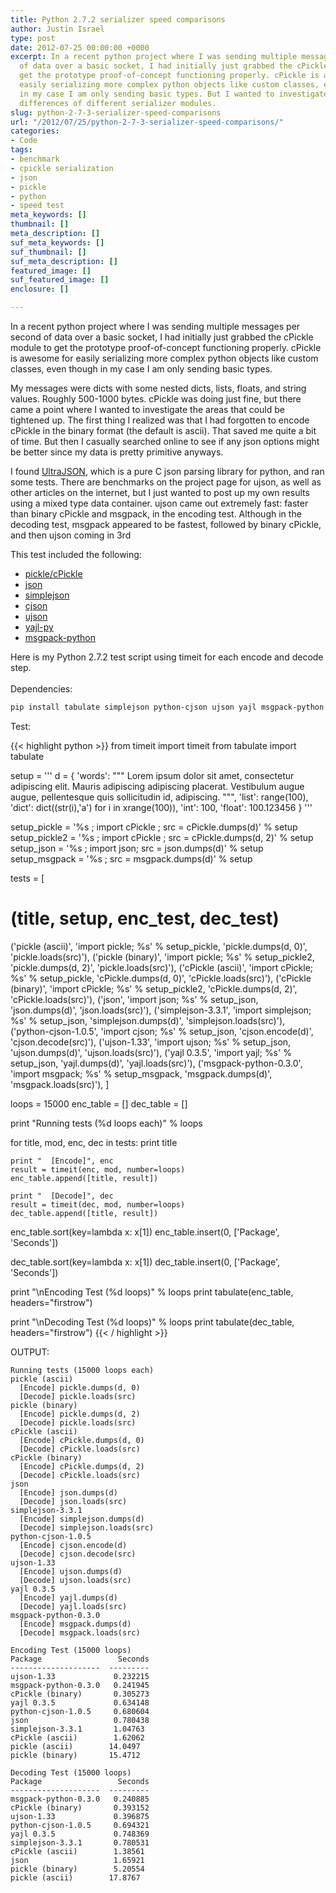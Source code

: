 ```yaml
---
title: Python 2.7.2 serializer speed comparisons
author: Justin Israel
type: post
date: 2012-07-25 00:00:00 +0000
excerpt: In a recent python project where I was sending multiple messages per second
  of data over a basic socket, I had initially just grabbed the cPickle module to
  get the prototype proof-of-concept functioning properly. cPickle is awesome for
  easily serializing more complex python objects like custom classes, even though
  in my case I am only sending basic types. But I wanted to investigate the speed
  differences of different serializer modules.
slug: python-2-7-3-serializer-speed-comparisons
url: "/2012/07/25/python-2-7-3-serializer-speed-comparisons/"
categories:
- Code
tags:
- benchmark
- cpickle serialization
- json
- pickle
- python
- speed test
meta_keywords: []
thumbnail: []
meta_description: []
suf_meta_keywords: []
suf_thumbnail: []
suf_meta_description: []
featured_image: []
suf_featured_image: []
enclosure: []

---
```

In a recent python project where I was sending multiple messages per second of data over a basic socket, I had initially just grabbed the cPickle module to get the prototype proof-of-concept functioning properly. cPickle is awesome for easily serializing more complex python objects like custom classes, even though in my case I am only sending basic types.

<!--more-->

My messages were dicts with some nested dicts, lists, floats, and string values. Roughly 500-1000 bytes. cPickle was doing just fine, but there came a point where I wanted to investigate the areas that could be tightened up. The first thing I realized was that I had forgotten to encode cPickle in the binary format (the default is ascii). That saved me quite a bit of time. But then I casually searched online to see if any json options might be better since my data is pretty primitive anyways.

I found [UltraJSON](http://pypi.python.org/pypi/ujson/), which is a pure C json parsing library for python, and ran some tests. There are benchmarks on the project page for ujson, as well as other articles on the internet, but I just wanted to post up my own results using a mixed type data container. ujson came out extremely fast: faster than binary cPickle and msgpack, in the encoding test. Although in the decoding test, msgpack appeared to be fastest, followed by binary cPickle, and then ujson coming in 3rd

This test included the following:

* [pickle/cPickle](http://docs.python.org/library/pickle.html#module-pickle)
* [json](http://docs.python.org/library/json.html)
* [simplejson](http://pypi.python.org/pypi/simplejson/)
* [cjson](http://pypi.python.org/pypi/python-cjson/)
* [ujson](https://pypi.python.org/pypi/ujson)
* [yajl-py](http://pypi.python.org/pypi/yajl/)
* [msgpack-python](http://pypi.python.org/pypi/msgpack-python)

<div>
Here is my Python 2.7.2 test script using timeit for each encode and decode step.
</div>
<br>
Dependencies:

```bash
pip install tabulate simplejson python-cjson ujson yajl msgpack-python
```

Test:

{{< highlight python >}}
from timeit import timeit
from tabulate import tabulate

setup = '''
  d = {
    'words': """
      Lorem ipsum dolor sit amet, consectetur adipiscing
      elit. Mauris adipiscing adipiscing placerat.
      Vestibulum augue augue,
      pellentesque quis sollicitudin id, adipiscing.
      """,
    'list': range(100),
    'dict': dict((str(i),'a') for i in xrange(100)),
    'int': 100,
    'float': 100.123456
  }
'''

setup_pickle    = '%s ; import cPickle ; src = cPickle.dumps(d)' % setup
setup_pickle2   = '%s ; import cPickle ; src = cPickle.dumps(d, 2)' % setup
setup_json      = '%s ; import json; src = json.dumps(d)' % setup
setup_msgpack   = '%s ; src = msgpack.dumps(d)' % setup

tests = [
  # (title, setup, enc_test, dec_test)
  ('pickle (ascii)', 'import pickle; %s' % setup_pickle, 'pickle.dumps(d, 0)', 'pickle.loads(src)'),
  ('pickle (binary)', 'import pickle; %s' % setup_pickle2, 'pickle.dumps(d, 2)', 'pickle.loads(src)'),
  ('cPickle (ascii)', 'import cPickle; %s' % setup_pickle, 'cPickle.dumps(d, 0)', 'cPickle.loads(src)'),
  ('cPickle (binary)', 'import cPickle; %s' % setup_pickle2, 'cPickle.dumps(d, 2)', 'cPickle.loads(src)'),
  ('json', 'import json; %s' % setup_json, 'json.dumps(d)', 'json.loads(src)'),
  ('simplejson-3.3.1', 'import simplejson; %s' % setup_json, 'simplejson.dumps(d)', 'simplejson.loads(src)'),
  ('python-cjson-1.0.5', 'import cjson; %s' % setup_json, 'cjson.encode(d)', 'cjson.decode(src)'),
  ('ujson-1.33', 'import ujson; %s' % setup_json, 'ujson.dumps(d)', 'ujson.loads(src)'),
  ('yajl 0.3.5', 'import yajl; %s' % setup_json, 'yajl.dumps(d)', 'yajl.loads(src)'),
  ('msgpack-python-0.3.0', 'import msgpack; %s' % setup_msgpack, 'msgpack.dumps(d)', 'msgpack.loads(src)'),
]

loops = 15000
enc_table = []
dec_table = []

print "Running tests (%d loops each)" % loops

for title, mod, enc, dec in tests:
    print title

    print "  [Encode]", enc 
    result = timeit(enc, mod, number=loops)
    enc_table.append([title, result])

    print "  [Decode]", dec 
    result = timeit(dec, mod, number=loops)
    dec_table.append([title, result])

enc_table.sort(key=lambda x: x[1])
enc_table.insert(0, ['Package', 'Seconds'])

dec_table.sort(key=lambda x: x[1])
dec_table.insert(0, ['Package', 'Seconds'])

print "\nEncoding Test (%d loops)" % loops
print tabulate(enc_table, headers="firstrow")

print "\nDecoding Test (%d loops)" % loops
print tabulate(dec_table, headers="firstrow")
{{< / highlight >}}

OUTPUT:

    Running tests (15000 loops each)
    pickle (ascii)
      [Encode] pickle.dumps(d, 0)
      [Decode] pickle.loads(src)
    pickle (binary)
      [Encode] pickle.dumps(d, 2)
      [Decode] pickle.loads(src)
    cPickle (ascii)
      [Encode] cPickle.dumps(d, 0)
      [Decode] cPickle.loads(src)
    cPickle (binary)
      [Encode] cPickle.dumps(d, 2)
      [Decode] cPickle.loads(src)
    json
      [Encode] json.dumps(d)
      [Decode] json.loads(src)
    simplejson-3.3.1
      [Encode] simplejson.dumps(d)
      [Decode] simplejson.loads(src)
    python-cjson-1.0.5
      [Encode] cjson.encode(d)
      [Decode] cjson.decode(src)
    ujson-1.33
      [Encode] ujson.dumps(d)
      [Decode] ujson.loads(src)
    yajl 0.3.5
      [Encode] yajl.dumps(d)
      [Decode] yajl.loads(src)
    msgpack-python-0.3.0
      [Encode] msgpack.dumps(d)
      [Decode] msgpack.loads(src)
    
    Encoding Test (15000 loops)
    Package                 Seconds
    --------------------  ---------
    ujson-1.33             0.232215
    msgpack-python-0.3.0   0.241945
    cPickle (binary)       0.305273
    yajl 0.3.5             0.634148
    python-cjson-1.0.5     0.680604
    json                   0.780438
    simplejson-3.3.1       1.04763
    cPickle (ascii)        1.62062
    pickle (ascii)        14.0497
    pickle (binary)       15.4712
    
    Decoding Test (15000 loops)
    Package                 Seconds
    --------------------  ---------
    msgpack-python-0.3.0   0.240885
    cPickle (binary)       0.393152
    ujson-1.33             0.396875
    python-cjson-1.0.5     0.694321
    yajl 0.3.5             0.748369
    simplejson-3.3.1       0.780531
    cPickle (ascii)        1.38561
    json                   1.65921
    pickle (binary)        5.20554
    pickle (ascii)        17.8767